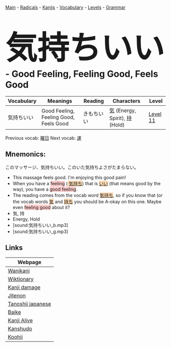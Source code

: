 <style> bigfont {font-size: 100px}</style>
[Main](../README.md) -
[Radicals](../radicals.md) -
[Kanjis](../kanjis.md) -
[Vocabulary](../vocabulary.md) -
[Levels](../levels.md) -
[Grammar](../grammar.md)
# <bigfont> 気持ちいい</bigfont> - Good Feeling, Feeling Good, Feels Good 

| Vocabulary | Meanings | Reading | Characters | Level |
| --- | --- | --- | --- | --- |
| 気持ちいい | Good Feeling, Feeling Good, Feels Good | きもちいい |  [気](../kanjis/気.md) (Energy, Spirit), [持](../kanjis/持.md) (Hold) | [Level 11](../levels/wk_level11.md) |

Previous vocab: [曜日](曜日.md) Next vocab: [運](運.md) 

## Mnemonics:
このマッサージ、気持ちいい。このいた気持ちよさがたまらない。
* This massage feels good. I'm enjoying this good pain!
* When you have a <span style="background-color:#ffcccb"> feeling</span> (<span style="background-color:#fed8b1"> [気持ち]([気](https://jisho.org/search/気)持ち)</span>) that is <span style="background-color:#fed8b1"> [いい](https://jisho.org/search/いい)</span> (that means good by the way), you have a <span style="background-color:#ffcccb"> good feeling</span>.
* The reading comes from the vocab word <span style="background-color:#fed8b1"> [気持ち]([気](https://jisho.org/search/気)持ち)</span>, so if you know that (or the vocab words <span style="background-color:#fed8b1"> [気](https://jisho.org/search/気)</span> and <span style="background-color:#fed8b1"> [持ち](https://jisho.org/search/持ち)</span> you should be A-okay on this one. Maybe even <span style="background-color:#ffcccb"> feeling good</span> about it?
* 気, 持
* Energy, Hold
* [sound:気持ちいい_b.mp3]
* [sound:気持ちいい_g.mp3]


## Links 

| Webpage |
| --- |
| [Wanikani          ](https://www.wanikani.com/kanji/気持ちいい) |
| [Wiktionary        ](https://en.wiktionary.org/wiki/気持ちいい) |
| [Kanji damage      ](http://www.kanjidamage.com/kanji/search?utf8=✓&q=気持ちいい) |
| [Jitenon           ](https://jitenon.com/kanji/気持ちいい) |
| [Tanoshii japanese ](https://www.tanoshiijapanese.com/dictionary/kanji.cfm?k=気持ちいい) |
| [Baike             ](https://baike.baidu.com/item/気持ちいい) |
| [Kanji Alive       ](https://app.kanjialive.com/気持ちいい) |
| [Kanshudo          ](https://www.kanshudo.com/searchmn?q=気持ちいい) |
| [Koohii            ](https://kanji.koohii.com/study/kanji/気持ちいい) |
